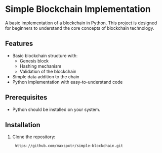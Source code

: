 # Simple Blockchain Implementation

A basic implementation of a blockchain in Python. This project is designed for beginners to understand the core concepts of blockchain technology.

## Features
- Basic blockchain structure with:
  - Genesis block
  - Hashing mechanism
  - Validation of the blockchain
- Simple data addition to the chain
- Python implementation with easy-to-understand code

## Prerequisites
- Python should be installed on your system.

## Installation
1. Clone the repository:
   ```bash
    https://github.com/maxspxtr/simple-blockchain.git 
